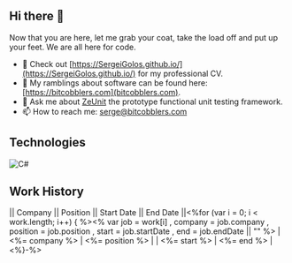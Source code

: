 ## Hi there 👋

Now that you are here, let me grab your coat, take the load off and put up your feet.  We are all here for code.

- 🔭 Check out [https://SergeiGolos.github.io/](https://SergeiGolos.github.io/) for my professional CV.
- 🤔 My ramblings about software can be found here: [https://bitcobblers.com](bitcobblers.com).
- 💬 Ask me about [ZeUnit](https://github.com/bitcobblers/ZeUnit) the prototype functional unit testing framework.
- 📫 How to reach me: [serge@bitcobblers.com](mailto:serge@bitcobblers.com)

## Technologies

![C#](https://img.shields.io/badge/c%23-%23239120.svg?style=for-the-badge&logo=csharp&logoColor=white)


## Work History
|| Company || Position || Start Date || End Date ||<%for (var i = 0; i < work.length; i++) {    %><%
  var job = work[i]
      , company = job.company
      , position = job.position
      , start = job.startDate
      , end = job.endDate || ""
    %>
| <%= company %> | <%= position %> | | <%= start %> | <%= end %> |<%}-%>
